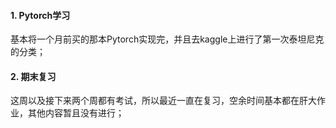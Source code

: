 #### 1. Pytorch学习
基本将一个月前买的那本Pytorch实现完，并且去kaggle上进行了第一次泰坦尼克的分类；

#### 2. 期末复习
这周以及接下来两个周都有考试，所以最近一直在复习，空余时间基本都在肝大作业，其他内容暂且没有进行；
